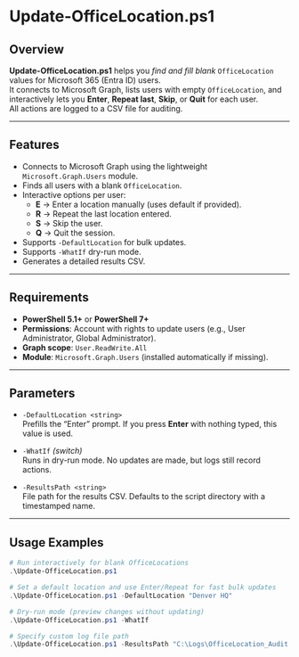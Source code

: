 # Update-OfficeLocation.ps1

## Overview
**Update-OfficeLocation.ps1** helps you *find and fill blank* `OfficeLocation` values for Microsoft 365 (Entra ID) users.  
It connects to Microsoft Graph, lists users with empty `OfficeLocation`, and interactively lets you **Enter**, **Repeat last**, **Skip**, or **Quit** for each user.  
All actions are logged to a CSV file for auditing.

---

## Features
- Connects to Microsoft Graph using the lightweight `Microsoft.Graph.Users` module.
- Finds all users with a blank `OfficeLocation`.
- Interactive options per user:
  - **E** → Enter a location manually (uses default if provided).
  - **R** → Repeat the last location entered.
  - **S** → Skip the user.
  - **Q** → Quit the session.
- Supports `-DefaultLocation` for bulk updates.
- Supports `-WhatIf` dry-run mode.
- Generates a detailed results CSV.

---

## Requirements
- **PowerShell 5.1+** or **PowerShell 7+**
- **Permissions**: Account with rights to update users (e.g., User Administrator, Global Administrator).
- **Graph scope**: `User.ReadWrite.All`
- **Module**: `Microsoft.Graph.Users` (installed automatically if missing).

---

## Parameters
- `-DefaultLocation <string>`  
  Prefills the “Enter” prompt. If you press **Enter** with nothing typed, this value is used.

- `-WhatIf` *(switch)*  
  Runs in dry-run mode. No updates are made, but logs still record actions.

- `-ResultsPath <string>`  
  File path for the results CSV. Defaults to the script directory with a timestamped name.

---

## Usage Examples
```powershell
# Run interactively for blank OfficeLocations
.\Update-OfficeLocation.ps1

# Set a default location and use Enter/Repeat for fast bulk updates
.\Update-OfficeLocation.ps1 -DefaultLocation "Denver HQ"

# Dry-run mode (preview changes without updating)
.\Update-OfficeLocation.ps1 -WhatIf

# Specify custom log file path
.\Update-OfficeLocation.ps1 -ResultsPath "C:\Logs\OfficeLocation_Audit.csv"
